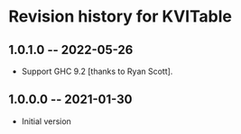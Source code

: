 # Revision history for KVITable

## 1.0.1.0 -- 2022-05-26

* Support GHC 9.2 [thanks to Ryan Scott].

## 1.0.0.0 -- 2021-01-30

* Initial version
